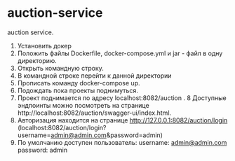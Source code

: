 # auction-service
auction service.
1. Установить докер
2. Положить файлы Dockerfile, docker-compose.yml и jar - файл в одну директорию.
3. Открыть командную строку.
4. В командной строке перейти к данной директории
5. Прописать команду docker-compose up.
6. Подождать пока проекты поднимуться. 
7. Проект поднимается по адресу localhost:8082/auction .
8 Доступные эндпоинты можно посмотреть на странице http://localhost:8082/auction/swagger-ui/index.html.
9. Авторизация находится на странице http://127.0.0.1:8082/auction/login (localhost:8082/auction/login?username=admin@admin.com&password=admin)
10. По умолчанию доступен пользователь:
username: admin@admin.com
password: admin
